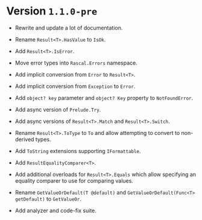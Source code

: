 # Version `1.1.0-pre`

- Rewrite and update a lot of documentation.

- Rename `Result<T>.HasValue` to `IsOk`.

- Add `Result<T>.IsError`.

- Move error types into `Rascal.Errors` namespace.

- Add implicit conversion from `Error` to `Result<T>`.
  
- Add implicit conversion from `Exception` to `Error`.

- Add `object? key` parameter and `object? Key` property to `NotFoundError`.

- Add async version of `Prelude.Try`.

- Add async versions of `Result<T>.Match` and `Result<T>.Switch`.

- Rename `Result<T>.ToType` to `To` and allow attempting to convert to non-derived types.

- Add `ToString` extensions supporting `IFormattable`.

- Add `ResultEqualityComparer<T>`.

- Add additional overloads for `Result<T>.Equals` which allow specifying an equality comparer to use for comparing values.

- Rename `GetValueOrDefault(T @default)` and `GetValueOrDefault(Func<T> getDefault)` to `GetValueOr`.

- Add analyzer and code-fix suite.
